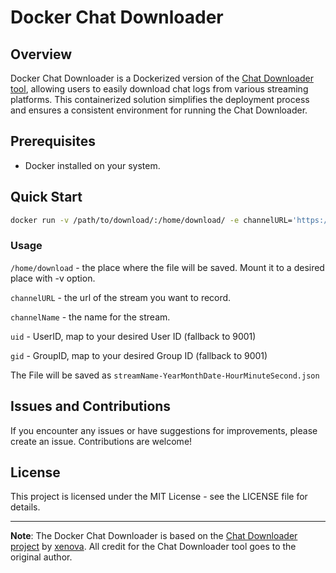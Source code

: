 # Docker Chat Downloader

## Overview

Docker Chat Downloader is a Dockerized version of the [Chat Downloader tool](https://github.com/xenova/chat-downloader), allowing users to easily download chat logs from various streaming platforms. This containerized solution simplifies the deployment process and ensures a consistent environment for running the Chat Downloader.

## Prerequisites

- Docker installed on your system.

## Quick Start

```bash
docker run -v /path/to/download/:/home/download/ -e channelURL='https://www.twitch.tv/twitch' -e channelName='twitch' -e uid='1000' -e gid='1000' ghcr.io/lauwarm/docker-chat-downloader:main
```

### Usage

`/home/download` - the place where the file will be saved. Mount it to a desired place with -v option.

`channelURL` - the url of the stream you want to record.

`channelName` - the name for the stream.

`uid` - UserID, map to your desired User ID (fallback to 9001)

`gid` - GroupID, map to your desired Group ID (fallback to 9001)

The File will be saved as `streamName-YearMonthDate-HourMinuteSecond.json`

## Issues and Contributions

If you encounter any issues or have suggestions for improvements, please create an issue. Contributions are welcome!

## License

This project is licensed under the MIT License - see the LICENSE file for details.

---

**Note**: The Docker Chat Downloader is based on the [Chat Downloader project](https://github.com/xenova/chat-downloader/) by [xenova](https://github.com/xenova). All credit for the Chat Downloader tool goes to the original author.
